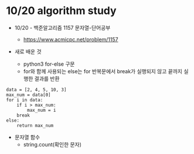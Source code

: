 # 10/20 algorithm study

* 10/20 - 백준알고리즘 1157 문자열-단어공부 
  * https://www.acmicpc.net/problem/1157  

* 새로 배운 것
  * python3 for-else 구문
  * for와 함께 사용되는 else는 for 반복문에서 break가 실행되지 않고 끝까지 실행한 결과를 반환 
```python3
data = [2, 4, 5, 10, 3]
max_num = data[0]
for i in data:
    if i > max_num:
        max_num = i
    break
else:
    return max_num
```

* 문자열 함수
  * string.count(확인한 문자)

